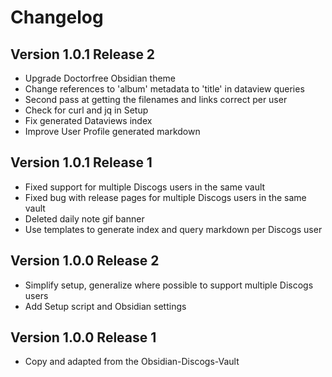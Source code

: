 # Changelog

## Version 1.0.1 Release 2

* Upgrade Doctorfree Obsidian theme
* Change references to 'album' metadata to 'title' in dataview queries
* Second pass at getting the filenames and links correct per user
* Check for curl and jq in Setup
* Fix generated Dataviews index
* Improve User Profile generated markdown

## Version 1.0.1 Release 1

* Fixed support for multiple Discogs users in the same vault
* Fixed bug with release pages for multiple Discogs users in the same vault
* Deleted daily note gif banner
* Use templates to generate index and query markdown per Discogs user

## Version 1.0.0 Release 2

* Simplify setup, generalize where possible to support multiple Discogs users
* Add Setup script and Obsidian settings

## Version 1.0.0 Release 1

* Copy and adapted from the Obsidian-Discogs-Vault

